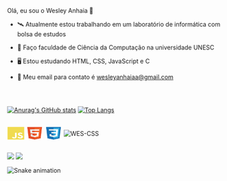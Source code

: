    Olá, eu sou o Wesley Anhaia 👋

- 🛰️ Atualmente estou trabalhando em um laboratório de informática com bolsa de estudos

- 🏫 Faço faculdade de Ciência da Computação na universidade UNESC

- 🖥️ Estou estudando HTML, CSS, JavaScript e C

- 📧 Meu email para contato é wesleyanhaiaa@gmail.com

##

<br>


[![Anurag's GitHub stats](https://github-readme-stats.vercel.app/api?username=wesleyanhaia&show_icons=true&theme=radical)](https://github.com/anuraghazra/github-readme-stats) [![Top Langs](https://github-readme-stats.vercel.app/api/top-langs/?username=wesleyanhaia&hide_progress=true&theme=radical)](https://github.com/anuraghazra/github-readme-stats)


<div style="display: inline_block"><br>
  <img align="center" alt="WES-Js" height="30" width="40" src="https://raw.githubusercontent.com/devicons/devicon/master/icons/javascript/javascript-plain.svg">
  <img align="center" alt="WES-HTML" height="30" width="40" src="https://raw.githubusercontent.com/devicons/devicon/master/icons/html5/html5-original.svg">
  <img align="center" alt="WES-CSS" height="30" width="40" src="https://raw.githubusercontent.com/devicons/devicon/master/icons/css3/css3-original.svg">
  <img align="center" alt="WES-CSS" height="30" width="40" src="https://cdn.jsdelivr.net/gh/devicons/devicon/icons/c/c-original.svg" />
</div>
  
  ##
 
<div> 
  <a href="https://instagram.com/wesleyanhaia" target="_blank"><img src="https://img.shields.io/badge/-Instagram-%23E4405F?style=for-the-badge&logo=instagram&logoColor=white" target="_blank"></a>
  <a href = "mailto:wesleyanhaiaa@gmail.com"><img src="https://img.shields.io/badge/-Gmail-%23333?style=for-the-badge&logo=gmail&logoColor=white" target="_blank"></a>

![Snake animation](https://github.com/wesleyanhaia/wesleyanhaia/blob/output/github-contribution-grid-snake.svg)
</div>
  
